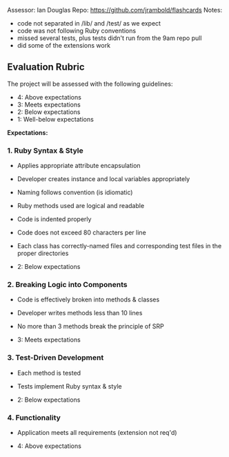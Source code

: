 Assessor: Ian Douglas
Repo: https://github.com/jrambold/flashcards
Notes:
- code not separated in /lib/ and /test/ as we expect
- code was not following Ruby conventions
- missed several tests, plus tests didn't run from the 9am repo pull
- did some of the extensions work

## Evaluation Rubric

The project will be assessed with the following guidelines:

* 4: Above expectations
* 3: Meets expectations
* 2: Below expectations
* 1: Well-below expectations

**Expectations:**

### 1. Ruby Syntax & Style

* Applies appropriate attribute encapsulation  
* Developer creates instance and local variables appropriately
* Naming follows convention (is idiomatic)
* Ruby methods used are logical and readable
* Code is indented properly
* Code does not exceed 80 characters per line
* Each class has correctly-named files and corresponding test files in the proper directories 

* 2: Below expectations


### 2. Breaking Logic into Components

* Code is effectively broken into methods & classes 
* Developer writes methods less than 10 lines 
* No more than 3 methods break the principle of SRP 

* 3: Meets expectations


### 3. Test-Driven Development

* Each method is tested  
* Tests implement Ruby syntax & style   

* 2: Below expectations


### 4. Functionality

* Application meets all requirements (extension not req'd)

* 4: Above expectations

